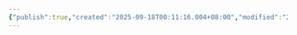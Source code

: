 ```yaml
---
{"publish":true,"created":"2025-09-18T00:11:16.004+08:00","modified":"2025-09-18T00:11:45.939+08:00","tags":["科幻"],"cssclasses":""}
---
```


